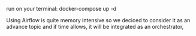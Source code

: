 run on your terminal: docker-compose up -d

Using Airflow is quite memory intensive so we deciced to consider it as an advance topic and if time allows, it will be integrated as an orchestrator,
